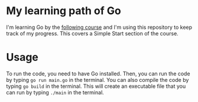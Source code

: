 # My learning path of Go
I'm learning Go by the [following course](https://www.udemy.com/course/go-the-complete-developers-guide/) and I'm using this repository to keep track of my progress. This covers a Simple Start section of the course.

# Usage
To run the code, you need to have Go installed. Then, you can run the code by typing `go run main.go` in the terminal.
You can also compile the code by typing `go build` in the terminal. This will create an executable file that you can run by typing `./main` in the terminal.
